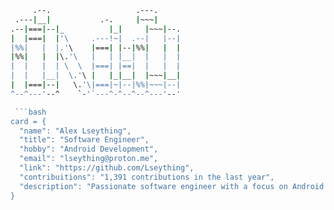   ```bash                                                 
       .--.                   .---.   
   .---|__|           .-.     |~~~|   
.--|===|--|_          |_|     |~~~|--.
|  |===|  |'\     .---!~|  .--|   |--|
|%%|   |  |.'\    |===| |--|%%|   |  |
|%%|   |  |\.'\   |   | |__|  |   |  |
|  |   |  | \  \  |===| |==|  |   |  |
|  |   |__|  \.'\ |   |_|__|  |~~~|__|
|  |===|--|   \.'\|===|~|--|%%|~~~|--|
^--^---'--^    `-'`---^-^--^--^---'--'

   ```bash
card = {
    "name": "Alex Lseything",
    "title": "Software Engineer",
    "hobby": "Android Development",
    "email": "lseything@proton.me",
    "link": "https://github.com/Lseything",
    "contribuitions": "1,391 contributions in the last year",
    "description": "Passionate software engineer with a focus on Android development."
}

